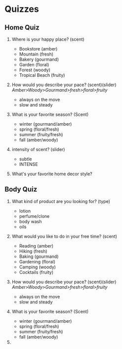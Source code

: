 # Quizzes

## Home Quiz
1. Where is your happy place? (scent)
    - Bookstore (amber)
    - Mountain (fresh)
    - Bakery (gourmand)
    - Garden (floral)
    - Forest (woody)
    - Tropical Beach (fruity)

3. How would you describe your pace? (scent)(slider)  *Amber>Woody>Gourmand>fresh>floral>fruity* 
    - always on the move
    - slow and steady

3. What is your favorite season? (Scent)
    - winter (gourmand/amber)
    - spring (floral/fresh)
    - summer (fruity/fresh)
    - fall (amber/woody)

4. intensity of scent? (slider) 
    - subtle
    - INTENSE

5. What's your favorite home decor style?

## Body Quiz
1. What kind of product are you looking for? (type)
    - lotion
    - perfume/clone
    - body wash
    - oils

2. What would you like to do in your free time? (scent)
    - Reading (amber)
    - Hiking (fresh)
    - Baking (gourmand)
    - Gardening (floral)
    - Camping (woody)
    - Cocktails (fruity)

3. How would you describe your pace? (scent)(slider)  *Amber>Woody>Gourmand>fresh>floral>fruity* 
    - always on the move
    - slow and steady

4. What is your favorite season? (Scent)
    - winter (gourmand/amber)
    - spring (floral/fresh)
    - summer (fruity/fresh)
    - fall (amber/woody)

5. 


